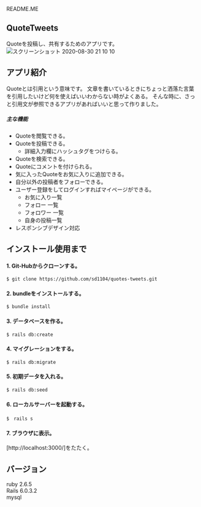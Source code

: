 README.ME

## QuoteTweets
Quoteを投稿し、共有するためのアプリです。  
![スクリーンショット 2020-08-30 21 10 10](https://user-images.githubusercontent.com/67669319/91658674-3da7ea80-eb05-11ea-891c-f0c8fc839f4a.png)

## アプリ紹介
Quoteとは引用という意味です。
文章を書いているときにちょっと洒落た言葉を引用したいけど何を使えばいいわからない時がよくある。
そんな時に、さっと引用文が参照できるアプリがあればいいと思って作りました。

##### 主な機能
- Quoteを閲覧できる。
- Quoteを投稿できる。
  - 詳細入力欄にハッシュタグをつけらる。
- Quoteを検索できる。
- Quoteにコメントを付けられる。
- 気に入ったQuoteをお気に入りに追加できる。
- 自分以外の投稿者をフォローできる。
- ユーザー登録をしてログインすればマイページができる。
  - お気に入り一覧
  - フォロー 一覧
  - フォロワー 一覧
  - 自身の投稿一覧
- レスポンシブデザイン対応

## インストール使用まで
#### 1. Git-Hubからクローンする。
`$ git clone https://github.com/sd1104/quotes-tweets.git`
#### 2. bundleをインストールする。
`$ bundle install`
#### 3. データベースを作る。
`$ rails db:create`
#### 4. マイグレーションをする。
`$ rails db:migrate`
#### 5. 初期データを入れる。
`$ rails db:seed`
#### 6. ローカルサーバーを起動する。
`$　rails s`
#### 7. ブラウザに表示。
[http://localhost:3000/]をたたく。

## バージョン
ruby 2.6.5  
Rails 6.0.3.2  
mysql  